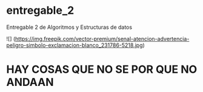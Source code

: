 # entregable_2
 Entregable 2 de Algoritmos y Estructuras de datos
 
![] (https://img.freepik.com/vector-premium/senal-atencion-advertencia-peligro-simbolo-exclamacion-blanco_231786-5218.jpg)
# HAY COSAS QUE NO SE POR QUE NO ANDAAN
